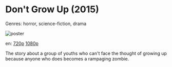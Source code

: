 # Don't Grow Up (2015)

Genres: horror, science-fiction, drama

![poster](http://image.tmdb.org/t/p/w500/fXnWaKadzgiSkBtKxX9k3n7qiw1.jpg)

en:
  [720p](magnet:?xt=urn:btih:F379A7F39DF3EB00AD6ED53B20B8BC0DEB09F5DF&tr=udp://glotorrents.pw:6969/announce&tr=udp://tracker.opentrackr.org:1337/announce&tr=udp://torrent.gresille.org:80/announce&tr=udp://tracker.openbittorrent.com:80&tr=udp://tracker.coppersurfer.tk:6969&tr=udp://tracker.leechers-paradise.org:6969&tr=udp://p4p.arenabg.ch:1337&tr=udp://tracker.internetwarriors.net:1337)
  [1080p](magnet:?xt=urn:btih:8CFD698BE4C35EEBAF4D99FAD64F60DB630F93CA&tr=udp://glotorrents.pw:6969/announce&tr=udp://tracker.opentrackr.org:1337/announce&tr=udp://torrent.gresille.org:80/announce&tr=udp://tracker.openbittorrent.com:80&tr=udp://tracker.coppersurfer.tk:6969&tr=udp://tracker.leechers-paradise.org:6969&tr=udp://p4p.arenabg.ch:1337&tr=udp://tracker.internetwarriors.net:1337)
  


The story about a group of youths who can't face the thought of growing up because anyone who does becomes a rampaging zombie.